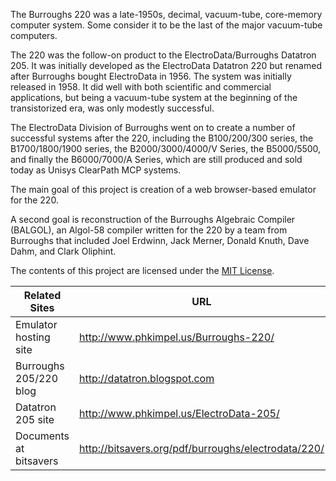 The Burroughs 220 was a late-1950s, decimal, vacuum-tube, core-memory computer system. Some consider it to be the last of the major vacuum-tube computers.

The 220 was the follow-on product to the ElectroData/Burroughs Datatron 205. It was initially developed as the ElectroData Datatron 220 but renamed after Burroughs bought ElectroData in 1956. The system was initially released in 1958. It did well with both scientific and commercial applications, but being a vacuum-tube system at the beginning of the transistorized era, was only modestly successful.

The ElectroData Division of Burroughs went on to create a number of successful systems after the 220, including the B100/200/300 series, the B1700/1800/1900 series, the B2000/3000/4000/V Series, the B5000/5500, and finally the B6000/7000/A Series, which are still produced and sold today as Unisys ClearPath MCP systems.

The main goal of this project is creation of a web browser-based emulator for the 220.

A second goal is reconstruction of the Burroughs Algebraic Compiler (BALGOL), an Algol-58 compiler written for the 220 by a team from Burroughs that included Joel Erdwinn, Jack Merner, Donald Knuth, Dave Dahm, and Clark Oliphint.

The contents of this project are licensed under the [MIT License](http://www.opensource.org/licenses/mit-license.php).

| Related Sites | URL |
| ------------- | ----- |
| Emulator hosting site | http://www.phkimpel.us/Burroughs-220/ |
| Burroughs 205/220 blog | http://datatron.blogspot.com |
| Datatron 205 site | http://www.phkimpel.us/ElectroData-205/ |
| Documents at bitsavers | http://bitsavers.org/pdf/burroughs/electrodata/220/ |

